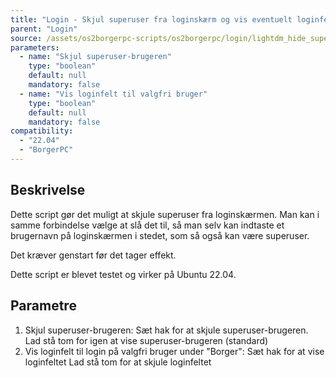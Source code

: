 ```yaml
---
title: "Login - Skjul superuser fra loginskærm og vis eventuelt loginfelt til valgfri bruger"
parent: "Login"
source: /assets/os2borgerpc-scripts/os2borgerpc/login/lightdm_hide_superuser.sh
parameters:
  - name: "Skjul superuser-brugeren"
    type: "boolean"
    default: null
    mandatory: false
  - name: "Vis loginfelt til valgfri bruger"
    type: "boolean"
    default: null
    mandatory: false
compatibility:  
  - "22.04"
  - "BorgerPC"
---
```


## Beskrivelse
Dette script gør det muligt at skjule superuser fra loginskærmen.
Man kan i samme forbindelse vælge at slå det til, så man selv kan indtaste et brugernavn på loginskærmen i stedet, som så også kan være superuser.

Det kræver genstart før det tager effekt.

Dette script er blevet testet og virker på Ubuntu 22.04.

## Parametre
1. Skjul superuser-brugeren:
   Sæt hak for at skjule superuser-brugeren.
   Lad stå tom for igen at vise superuser-brugeren (standard)
2. Vis loginfelt til login på valgfri bruger under "Borger":
    Sæt hak for at vise loginfeltet
    Lad stå tom for at skjule loginfeltet

